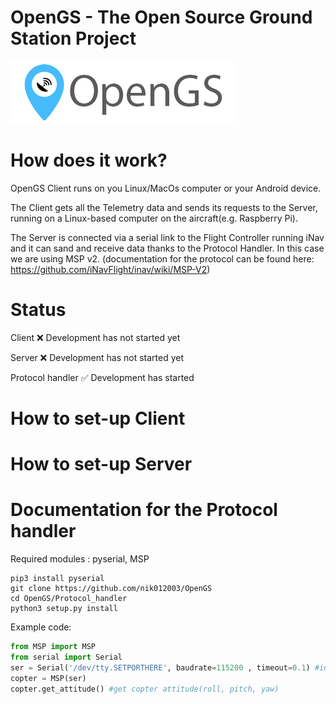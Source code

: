 # OpenGS - The Open Source Ground Station Project
![logo](https://github.com/nik012003/OpenGS/raw/master/resources/OpenGS-title.png)
# How does it work?
OpenGS Client runs on you Linux/MacOs computer or your Android device.

The Client gets all the Telemetry data and sends its requests to the Server, running on a Linux-based computer on the aircraft(e.g. Raspberry Pi).

The Server is connected via a serial link to the Flight Controller running iNav and it can sand and receive data thanks to the Protocol Handler. In this case we are using MSP v2.  (documentation for the protocol can be found here: https://github.com/iNavFlight/inav/wiki/MSP-V2)

# Status
Client ❌ Development has not started yet

Server ❌ Development has not started yet

Protocol handler ✅ Development has started

# How to set-up Client
# How to set-up Server
# Documentation for the Protocol handler
Required modules : pyserial, MSP
```
pip3 install pyserial
git clone https://github.com/nik012003/OpenGS
cd OpenGS/Protocol_handler
python3 setup.py install
```
Example code:
```python
from MSP import MSP
from serial import Serial
ser = Serial('/dev/tty.SETPORTHERE', baudrate=115200 , timeout=0.1) #initialize serial connection
copter = MSP(ser)
copter.get_attitude() #get copter attitude(roll, pitch, yaw)
```

